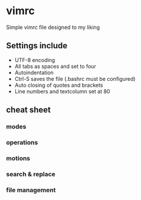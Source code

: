 # vimrc
Simple vimrc file designed to my liking

## Settings include
- UTF-8 encoding
- All tabs as spaces and set to four
- Autoindentation
- Ctrl-S saves the file (.bashrc must be configured)
- Auto closing of quotes and brackets
- Line numbers and textcolumn set at 80

## cheat sheet

### modes

### operations

### motions

### search & replace

### file management

